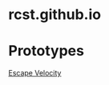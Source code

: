 # rcst.github.io
<html>
        <body>
                <head>
                        <h1>Prototypes</h1>
                        <a href="prototype/escape-velocity/index.html">Escape Velocity</a>
                </head>
        </body>
</html>
